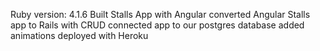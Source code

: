 Ruby version: 4.1.6
Built Stalls App with Angular
converted Angular Stalls app to Rails with CRUD
connected app to our postgres database
added animations
deployed with Heroku


